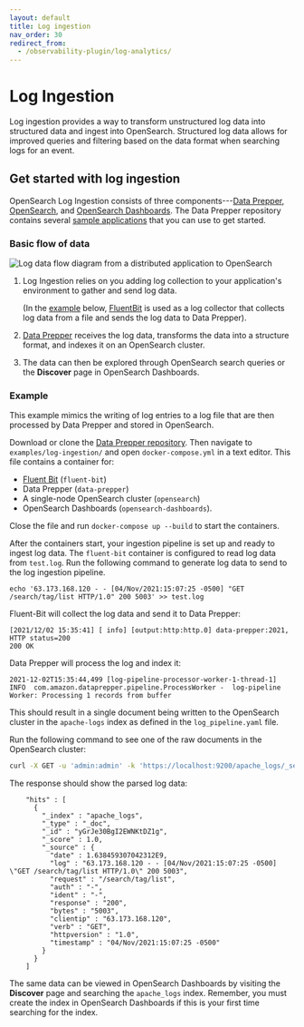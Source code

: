 ```yaml
---
layout: default
title: Log ingestion
nav_order: 30
redirect_from:
  - /observability-plugin/log-analytics/
---
```


# Log Ingestion

Log ingestion provides a way to transform unstructured log data into structured data and ingest into OpenSearch. Structured log data allows for improved queries and filtering based on the data format when searching logs for an event.

## Get started with log ingestion

OpenSearch Log Ingestion consists of three components---[Data Prepper]({{site.url}}{{site.baseurl}}/clients/data-prepper/index/), [OpenSearch]({{site.url}}{{site.baseurl}}/quickstart/), and [OpenSearch Dashboards]({{site.url}}{{site.baseurl}}/dashboards/get-started/quickstart-dashboards/). The Data Prepper repository contains several [sample applications](https://github.com/opensearch-project/data-prepper/tree/main/examples) that you can use to get started.

### Basic flow of data

![Log data flow diagram from a distributed application to OpenSearch]({{site.url}}{{site.baseurl}}/images/la.png)

1. Log Ingestion relies on you adding log collection to your application's environment to gather and send log data.

   (In the [example](#example) below, [FluentBit](https://docs.fluentbit.io/manual/) is used as a log collector that collects log data from a file and sends the log data to Data Prepper).

2. [Data Prepper]({{site.url}}{{site.baseurl}}/clients/data-prepper/index/) receives the log data, transforms the data into a structure format, and indexes it on an OpenSearch cluster.

3. The data can then be explored through OpenSearch search queries or the **Discover** page in OpenSearch Dashboards.

### Example

This example mimics the writing of log entries to a log file that are then processed by Data Prepper and stored in OpenSearch.

Download or clone the [Data Prepper repository](https://github.com/opensearch-project/data-prepper). Then navigate to `examples/log-ingestion/` and open `docker-compose.yml` in a text editor. This file contains a container for:

- [Fluent Bit](https://docs.fluentbit.io/manual/) (`fluent-bit`)
- Data Prepper (`data-prepper`)
- A single-node OpenSearch cluster (`opensearch`)
- OpenSearch Dashboards (`opensearch-dashboards`).

Close the file and run `docker-compose up --build` to start the containers.

After the containers start, your ingestion pipeline is set up and ready to ingest log data. The `fluent-bit` container is configured to read log data from `test.log`. Run the following command to generate log data to send to the log ingestion pipeline.

```
echo '63.173.168.120 - - [04/Nov/2021:15:07:25 -0500] "GET /search/tag/list HTTP/1.0" 200 5003' >> test.log
```

Fluent-Bit will collect the log data and send it to Data Prepper:

```angular2html
[2021/12/02 15:35:41] [ info] [output:http:http.0] data-prepper:2021, HTTP status=200
200 OK
```

Data Prepper will process the log and index it:

```
2021-12-02T15:35:44,499 [log-pipeline-processor-worker-1-thread-1] INFO  com.amazon.dataprepper.pipeline.ProcessWorker -  log-pipeline Worker: Processing 1 records from buffer
```

This should result in a single document being written to the OpenSearch cluster in the `apache-logs` index as defined in the `log_pipeline.yaml` file.

Run the following command to see one of the raw documents in the OpenSearch cluster:

```bash
curl -X GET -u 'admin:admin' -k 'https://localhost:9200/apache_logs/_search?pretty&size=1'
```

The response should show the parsed log data:

```
    "hits" : [
      {
        "_index" : "apache_logs",
        "_type" : "_doc",
        "_id" : "yGrJe30BgI2EWNKtDZ1g",
        "_score" : 1.0,
        "_source" : {
          "date" : 1.638459307042312E9,
          "log" : "63.173.168.120 - - [04/Nov/2021:15:07:25 -0500] \"GET /search/tag/list HTTP/1.0\" 200 5003",
          "request" : "/search/tag/list",
          "auth" : "-",
          "ident" : "-",
          "response" : "200",
          "bytes" : "5003",
          "clientip" : "63.173.168.120",
          "verb" : "GET",
          "httpversion" : "1.0",
          "timestamp" : "04/Nov/2021:15:07:25 -0500"
        }
      }
    ]
```

The same data can be viewed in OpenSearch Dashboards by visiting the **Discover** page and searching the `apache_logs` index. Remember, you must create the index in OpenSearch Dashboards if this is your first time searching for the index.